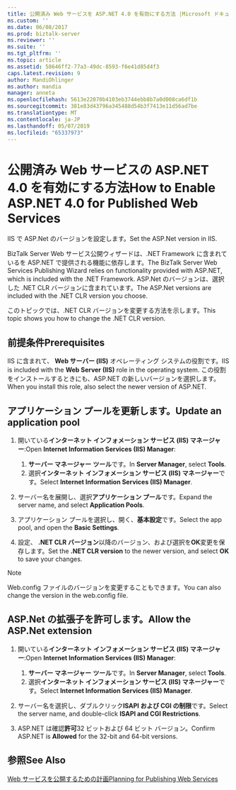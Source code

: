 ```yaml
---
title: 公開済み Web サービスを ASP.NET 4.0 を有効にする方法 |Microsoft ドキュメント
ms.custom: ''
ms.date: 06/08/2017
ms.prod: biztalk-server
ms.reviewer: ''
ms.suite: ''
ms.tgt_pltfrm: ''
ms.topic: article
ms.assetid: 58646ff2-77a3-49dc-8593-f6e41d85d4f3
caps.latest.revision: 9
author: MandiOhlinger
ms.author: mandia
manager: anneta
ms.openlocfilehash: 5613e22070b4103eb3744ebb8b7a0d008ca6df1b
ms.sourcegitcommit: 381e83d43796a345488d54b3f7413e11d56ad7be
ms.translationtype: MT
ms.contentlocale: ja-JP
ms.lasthandoff: 05/07/2019
ms.locfileid: "65337973"
---
```

# <a name="how-to-enable-aspnet-40-for-published-web-services"></a><span data-ttu-id="f4767-102">公開済み Web サービスの ASP.NET 4.0 を有効にする方法</span><span class="sxs-lookup"><span data-stu-id="f4767-102">How to Enable ASP.NET 4.0 for Published Web Services</span></span>
<span data-ttu-id="f4767-103">IIS で ASP.Net のバージョンを設定します。</span><span class="sxs-lookup"><span data-stu-id="f4767-103">Set the ASP.Net version in IIS.</span></span>

<span data-ttu-id="f4767-104">BizTalk Server Web サービス公開ウィザードは、.NET Framework に含まれているを ASP.NET で提供される機能に依存します。</span><span class="sxs-lookup"><span data-stu-id="f4767-104">The BizTalk Server Web Services Publishing Wizard relies on functionality provided with ASP.NET, which is included with the .NET Framework.</span></span> <span data-ttu-id="f4767-105">ASP.Net のバージョンは、選択した .NET CLR バージョンに含まれています。</span><span class="sxs-lookup"><span data-stu-id="f4767-105">The ASP.Net versions are included with the .NET CLR version you choose.</span></span> 

<span data-ttu-id="f4767-106">このトピックでは、.NET CLR バージョンを変更する方法を示します。</span><span class="sxs-lookup"><span data-stu-id="f4767-106">This topic shows you how to change the .NET CLR version.</span></span> 

## <a name="prerequisites"></a><span data-ttu-id="f4767-107">前提条件</span><span class="sxs-lookup"><span data-stu-id="f4767-107">Prerequisites</span></span>

<span data-ttu-id="f4767-108">IIS に含まれて、 **Web サーバー (IIS)** オペレーティング システムの役割です。</span><span class="sxs-lookup"><span data-stu-id="f4767-108">IIS is included with the **Web Server (IIS)** role in the operating system.</span></span> <span data-ttu-id="f4767-109">この役割をインストールするときにも、ASP.NET の新しいバージョンを選択します。</span><span class="sxs-lookup"><span data-stu-id="f4767-109">When you install this role, also select the newer version of ASP.NET.</span></span> 
  
## <a name="update-an-application-pool"></a><span data-ttu-id="f4767-110">アプリケーション プールを更新します。</span><span class="sxs-lookup"><span data-stu-id="f4767-110">Update an application pool</span></span>
  
1.  <span data-ttu-id="f4767-111">開いている**インターネット インフォメーション サービス (IIS) マネージャー**:</span><span class="sxs-lookup"><span data-stu-id="f4767-111">Open **Internet Information Services (IIS) Manager**:</span></span>

    1. <span data-ttu-id="f4767-112">**サーバー マネージャー** **ツール**です。</span><span class="sxs-lookup"><span data-stu-id="f4767-112">In **Server Manager**, select **Tools**.</span></span>
    2. <span data-ttu-id="f4767-113">選択**インターネット インフォメーション サービス (IIS) マネージャー**です。</span><span class="sxs-lookup"><span data-stu-id="f4767-113">Select **Internet Information Services (IIS) Manager**.</span></span>
  
2.  <span data-ttu-id="f4767-114">サーバー名を展開し、選択**アプリケーション プール**です。</span><span class="sxs-lookup"><span data-stu-id="f4767-114">Expand the server name, and select **Application Pools**.</span></span>  
  
3.  <span data-ttu-id="f4767-115">アプリケーション プールを選択し、開く、**基本設定**です。</span><span class="sxs-lookup"><span data-stu-id="f4767-115">Select the app pool, and open the **Basic Settings**.</span></span>  
  
4. <span data-ttu-id="f4767-116">設定、 **.NET CLR バージョン**以降のバージョン、および選択を**OK**変更を保存します。</span><span class="sxs-lookup"><span data-stu-id="f4767-116">Set the **.NET CLR version** to the newer version, and select **OK** to save your changes.</span></span>  

> [!NOTE]
> <span data-ttu-id="f4767-117">Web.config ファイルのバージョンを変更することもできます。</span><span class="sxs-lookup"><span data-stu-id="f4767-117">You can also change the version in the web.config file.</span></span>
 
## <a name="allow-the-aspnet-extension"></a><span data-ttu-id="f4767-118">ASP.Net の拡張子を許可します。</span><span class="sxs-lookup"><span data-stu-id="f4767-118">Allow the ASP.Net extension</span></span>
  
1.  <span data-ttu-id="f4767-119">開いている**インターネット インフォメーション サービス (IIS) マネージャー**:</span><span class="sxs-lookup"><span data-stu-id="f4767-119">Open **Internet Information Services (IIS) Manager**:</span></span>

    1. <span data-ttu-id="f4767-120">**サーバー マネージャー** **ツール**です。</span><span class="sxs-lookup"><span data-stu-id="f4767-120">In **Server Manager**, select **Tools**.</span></span>
    2. <span data-ttu-id="f4767-121">選択**インターネット インフォメーション サービス (IIS) マネージャー**です。</span><span class="sxs-lookup"><span data-stu-id="f4767-121">Select **Internet Information Services (IIS) Manager**.</span></span>
  
2.  <span data-ttu-id="f4767-122">サーバー名を選択し、ダブルクリック**ISAPI および CGI の制限**です。</span><span class="sxs-lookup"><span data-stu-id="f4767-122">Select the server name, and double-click **ISAPI and CGI Restrictions**.</span></span>  
  
3. <span data-ttu-id="f4767-123">ASP.NET は確認**許可**32 ビットおよび 64 ビット バージョン。</span><span class="sxs-lookup"><span data-stu-id="f4767-123">Confirm ASP.NET is **Allowed** for the 32-bit and 64-bit versions.</span></span>  
  
## <a name="see-also"></a><span data-ttu-id="f4767-124">参照</span><span class="sxs-lookup"><span data-stu-id="f4767-124">See Also</span></span>  
 [<span data-ttu-id="f4767-125">Web サービスを公開するための計画</span><span class="sxs-lookup"><span data-stu-id="f4767-125">Planning for Publishing Web Services</span></span>](../core/planning-for-publishing-web-services2.md)